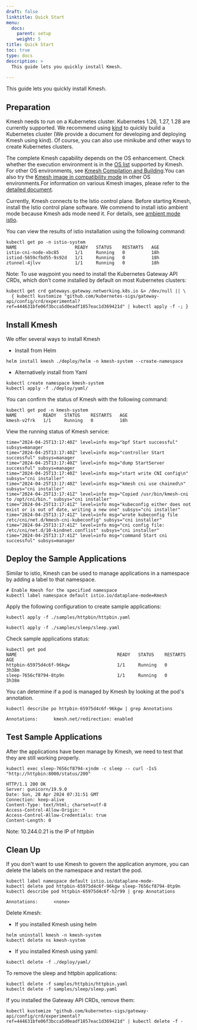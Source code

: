```yaml
---
draft: false
linktitle: Quick Start
menu:
  docs:
    parent: setup
    weight: 5
title: Quick Start
toc: true
type: docs
description: >
  This guide lets you quickly install Kmesh.

---
```

This guide lets you quickly install Kmesh.

## Preparation

Kmesh needs to run on a Kubernetes cluster. Kubernetes 1.26, 1.27, 1.28 are currently supported. We recommend using [kind](https://kind.sigs.k8s.io/docs/user/quick-start/) to quickly build a Kubernetes cluster (We provide a document for developing and deploying Kmesh using kind). Of course, you can also use minikube and other ways to create Kubernetes clusters.

The complete Kmesh capability depends on the OS enhancement. Check whether the execution environment is in the [OS list](https://github.com/kmesh-net/kmesh/blob/main/docs/kmesh_support.md) supported by Kmesh. For other OS environments, see [Kmesh Compilation and Building](https://github.com/kmesh-net/kmesh/blob/main/docs/kmesh_compile.md).You can also try the [Kmesh image in compatibility mode](https://github.com/kmesh-net/kmesh/blob/main/build/docker/README.md) in other OS environments.For information on various Kmesh images, please refer to the [detailed document](https://github.com/kmesh-net/kmesh/blob/main/build/docker/README.md).

Currently, Kmesh connects to the Istio control plane. Before starting Kmesh, install the Istio control plane software. We commend to install istio ambient mode because Kmesh ads mode need it. For details, see [ambient mode istio](https://istio.io/latest/docs/ops/ambient/getting-started/).

You can view the results of istio installation using the following command:

```console
kubectl get po -n istio-system 
NAME                      READY   STATUS    RESTARTS   AGE
istio-cni-node-xbc85      1/1     Running   0          18h
istiod-5659cfbd55-9s92d   1/1     Running   0          18h
ztunnel-4jlvv             1/1     Running   0          18h
```

Note: To use waypoint you need to install the Kubernetes Gateway API CRDs, which don’t come installed by default on most Kubernetes clusters:

```console
kubectl get crd gateways.gateway.networking.k8s.io &> /dev/null || \
  { kubectl kustomize "github.com/kubernetes-sigs/gateway-api/config/crd/experimental?ref=444631bfe06f3bcca5d0eadf1857eac1d369421d" | kubectl apply -f -; }
```

## Install Kmesh

We offer several ways to install Kmesh

- Install from Helm
  
```console
helm install kmesh ./deploy/helm -n kmesh-system --create-namespace
```

- Alternatively install from Yaml
  
```console
kubectl create namespace kmesh-system
kubectl apply -f ./deploy/yaml/
```

You can confirm the status of Kmesh with the following command:

```console
kubectl get pod -n kmesh-system
NAME          READY   STATUS    RESTARTS   AGE
kmesh-v2frk   1/1     Running   0          18h
```

View the running status of Kmesh service:

```console
time="2024-04-25T13:17:40Z" level=info msg="bpf Start successful" subsys=manager
time="2024-04-25T13:17:40Z" level=info msg="controller Start successful" subsys=manager
time="2024-04-25T13:17:40Z" level=info msg="dump StartServer successful" subsys=manager
time="2024-04-25T13:17:40Z" level=info msg="start write CNI config\n" subsys="cni installer"
time="2024-04-25T13:17:40Z" level=info msg="kmesh cni use chained\n" subsys="cni installer"
time="2024-04-25T13:17:41Z" level=info msg="Copied /usr/bin/kmesh-cni to /opt/cni/bin." subsys="cni installer"
time="2024-04-25T13:17:41Z" level=info msg="kubeconfig either does not exist or is out of date, writing a new one" subsys="cni installer"
time="2024-04-25T13:17:41Z" level=info msg="wrote kubeconfig file /etc/cni/net.d/kmesh-cni-kubeconfig" subsys="cni installer"
time="2024-04-25T13:17:41Z" level=info msg="cni config file: /etc/cni/net.d/10-kindnet.conflist" subsys="cni installer"
time="2024-04-25T13:17:41Z" level=info msg="command Start cni successful" subsys=manager
```

## Deploy the Sample Applications

Similar to istio, Kmesh can be used to manage applications in a namespace by adding a label to that namespace.

```console
# Enable Kmesh for the specified namespace
kubectl label namespace default istio.io/dataplane-mode=Kmesh
```

Apply the following configuration to create sample applications:

```console
kubectl apply -f ./samples/httpbin/httpbin.yaml

kubectl apply -f ./samples/sleep/sleep.yaml
```

Check sample applications status:

```console
kubectl get pod 
NAME                                      READY   STATUS    RESTARTS   AGE
httpbin-65975d4c6f-96kgw                  1/1     Running   0          3h38m
sleep-7656cf8794-8tp9n                    1/1     Running   0          3h38m
```

You can determine if a pod is managed by Kmesh by looking at the pod's annotation.

```console
kubectl describe po httpbin-65975d4c6f-96kgw | grep Annotations

Annotations:      kmesh.net/redirection: enabled
```

## Test Sample Applications

After the applications have been manage by Kmesh, we need to test that they are still working properly.

```console
kubectl exec sleep-7656cf8794-xjndm -c sleep -- curl -IsS "http://httpbin:8000/status/200"

HTTP/1.1 200 OK
Server: gunicorn/19.9.0
Date: Sun, 28 Apr 2024 07:31:51 GMT
Connection: keep-alive
Content-Type: text/html; charset=utf-8
Access-Control-Allow-Origin: *
Access-Control-Allow-Credentials: true
Content-Length: 0
```

Note: 10.244.0.21 is the IP of httpbin

## Clean Up

If you don't want to use Kmesh to govern the application anymore, you can delete the labels on the namespace and restart the pod.

```console
kubectl label namespace default istio.io/dataplane-mode-
kubectl delete pod httpbin-65975d4c6f-96kgw sleep-7656cf8794-8tp9n
kubectl describe pod httpbin-65975d4c6f-h2r99 | grep Annotations

Annotations:      <none>
```

Delete Kmesh:

- If you installed Kmesh using helm

```console
helm uninstall kmesh -n kmesh-system
kubectl delete ns kmesh-system
```

- If you installed Kmesh using yaml:

```console
kubectl delete -f ./deploy/yaml/
```

To remove the sleep and httpbin applications:

```console
kubectl delete -f samples/httpbin/httpbin.yaml
kubeclt delete -f samples/sleep/sleep.yaml
```

If you installed the Gateway API CRDs, remove them:

```console
kubectl kustomize "github.com/kubernetes-sigs/gateway-api/config/crd/experimental?ref=444631bfe06f3bcca5d0eadf1857eac1d369421d" | kubectl delete -f -
```
